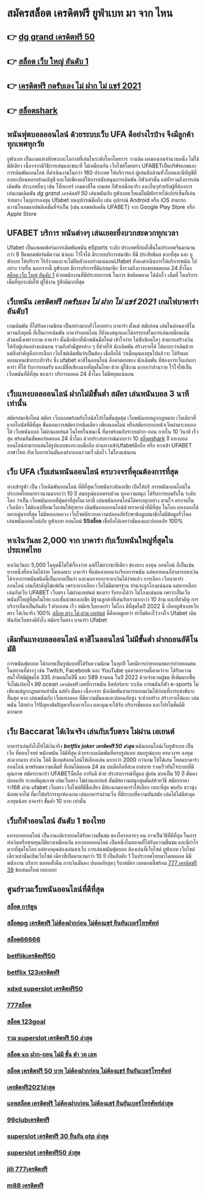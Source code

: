 # สมัครสล็อต เครดิตฟรี ยูฟ่าเบท มา จาก ไหน

## 👉 [dg grand เครดิตฟรี 50](https://www.ufaeat.com/ทางเข้ายูฟ่าเบท-ufabet/)
## 👉 [สล็อต เว็บ ใหญ่ อันดับ 1](https://www.ufaeat.com/)
## 👉 [เครดิตฟรี กดรับเอง ไม่ ฝาก ไม่ แชร์ 2021](https://www.ufaeat.com/credit-free-50/)
## 👉 [สล็อตshark](https://www.ufaeat.com/regis-ufabet-master-free/)

## พนันฟุตบอลออนไลน์    ด้วยระบบเว็บ UFA ดีอย่างไรบ้าง จึงมีลูกค้าทุกเพศทุกวัย

 ยูฟ่าเบท เป็นเกมแห่งทักษะและโอกาสที่เล่นในระดับโลกโดยการ วางเดิม ผลของเกมจำนวนหนึ่ง ไม่ใช่มิติเดียว เนื่องจากมีวิธีการเล่นและชนะที่ ไม่เหมือนกัน  เว็บไซต์โดยตรง UFABETเป็นบริษัทเกมและการเดิมพันออนไลน์ ที่ดำเนินงานในกว่า 160 ประเทศ ให้บริการแก่ ผู้เล่นนับล้านทั่วโลกและมีบัญชีที่ลงทะเบียนหลายล้านบัญชี และไม่เพียงแต่ให้การสนับสนุนการเดิมพัน กีฬาเท่านั้น แต่ยังรวมถึงการเล่นเดิมพัน ประเภทอื่นๆ เช่น โป๊กเกอร์ เกมคาสิโน เกมสด กีฬาเสมือนจริง และอื่นๆสำหรับผู้ที่ต้องการเล่นเกมเดิมพัน *dg grand เครดิตฟรี 50* เล่นพนันกับ ยูฟ่าเบทเว็บแม่ไม่มีหักรายได้เปอร์เซ็นที่เล่น  จ่ายตรง ในทุการลงทุน Ufabet  บนอุปกรณ์มือถือ เช่น อุปกรณ์ Android หรือ iOS สามารถดาวน์โหลดแอปพลิเคชั่นที่จำเป็น (เช่น แอพพลิเคชั่น UFABET) จาก Google Play Store หรือ Apple Store 


## UFABET บริการ พนันต่างๆ  เล่นเยอะยิ่งบวกสะดวกทุกเวลา

Ufabet เป็นแพลตฟอร์มการเดิมพันพนัน eSports ระดับ ประเทศที่ก่อตั้งขึ้นในประเทศจีนมานานกว่า 9 ปีแพลตฟอร์มมีความ น่าและ ไว้ใจได้ มีระบบบริการสมาชิก ที่มี ประสิทธิผล   มากที่สุด และ ยูฟ่าเบท ให้บริการ ไร้กังวลและจะไม่ปิดตัวลงอย่างแน่นอนUfabet ยังคงดำเนินการให้บริการพนัน ไปอย่าง ราบรื่น นอกจากนี้ ยูฟ่าเบท  มีการบริการที่ดีแก่สมาชิก ซึ่งรวมถึงการแชทสดตลอด 24 ชั่วโมง [สล็อต เว็บ ใหญ่ อันดับ 1](https://www.ufaeat.com/credit-free-50/) ด้วยพนักงานที่มีประสบการณ์ ในการ ข้อผิดพลาด ได้ฉับไว  เต็มที่ ในบริการเต็มที่ทุกระดับให้ ผู้ใช้งาน  รู้สึกดีมากที่สุด 

## เว็บพนัน  ***เครดิตฟรี กดรับเอง ไม่ ฝาก ไม่ แชร์ 2021*** เกมไพ่บาคาร่า  อันดับ1

เกมเดิมพัน ที่ได้รับความนิยม เป็นอย่างมากทั่วโลกอย่าง  บาคาร่า ตั้งแต่ สมัยก่อน เล่นในบ่อนคาสิโนมาจนถึงยุคนี้ ที่เป็นการเดิมพัน บาคาร่าออนไลน์ ก็ยังคงสนุกและได้อรรถรสในการเล่นเหมือนเดิม ส่วนหนึ่งเพราะเกม บาคาร่า นั้นมีกติกาที่นักพนันมือใหม่  เข้าใจง่าย  ไม่ซับซ้อนใดๆ สามารถสร้างเงิน ให้กับผู้เล่นอย่างแน่นอน  รวมถึงยังมีสูตรต่าง ๆ ที่ช่วยให้ นักเดิมพัน สร้างรายได้ ได้มากกว่าเดิมด้วย แต่สิ่งสำคัญคือการเลือก เว็บไซต์เดิมพันจำเป็นต้อง เชื่อถือได้ ว่าเมื่อคุณลงทุนไปแล้วจะ ได้รับผลตอบแทนเข้ากระเป๋าจริง ซึ่ง  ufabet คาสิโนออนไลน์ คือคำตอบของ นักเดิมพัน ที่ต้องการเว็บเล่นบาคาร่า ที่ได้ รับการยอมรับ และมีชื่อเสียงมากที่สุดในไทย ด้วย ผู้ใช้งาน มากกว่าล้านราย ไว้ใจให้เป็น  เว็บพนันที่ดีที่สุด ของเรา บริการตลอด 24 ชั่วโมง ไม่มีหยุดแน่นอน

## เว็บแทงบอลออนไลน์ ฝากไม่มีขั้นต่ำ สมัคร เล่นพนันบอล  3 นาทีเท่านั้น

สมัครสมาชิกใหม่ สมัคร เว็บบอลพร้อมรับโบนัสโปรโมชั่นสุดคุ้ม เว็บพนันบอลถูกกฎหมาย เว็บเดียวที่แจกโบนัสที่ดีที่สุด ขั้นตอนการสมัครง่ายนิดเดียว เพียงแอดไลน์ หรือสมัครกรอกหน้าเว็บผ่านระบบออโต้ เว็บพนันบอล ไม่ผ่านเอเย่นต์ ในไทยในขณะนี้ ที่มาพร้อมกับระบบฝาก-ถอน ภายใน 10 วินาที เร็วสุด พร้อมทีมซัพพอร์ตตลอด 24 ชั่วโมง ด้วยประสบการณ์มากกว่า 10 [สล็อตshark](https://www.ufaeat.com/ufabet-master-login/) ปี แทงบอลออนไลน์สามารถเล่นได้รูปแบบของระบบมือถือ ผ่านทางเข้าUfabetมือถือ หรือ  ทางเข้า UFABET ภาษาไทย กับเว็บการเงินมั่นคงฝากถอนรวดเร็วฉับไว ไม่โกงแน่นอน


## เว็บ UFA  เว็บเล่นพนันออนไลน์ ครบวงจรที่คุณต้องการที่สุด

 ทางเข้ายูฟ่า เป็น เว็บเดิมพันออนไลน์ ที่ดีที่สุดเว็บพนันระดับเอเชีย เปิดให้บริ การพนันออนไลน์ในประเทศไทยมายาวนานมากกว่า 10 ปี สมบรูณ์แบบครบถ้วน ทุกความสนุก ได้รับการยอมรับใน ระดับโลก  ว่าเป็น  เว็บพนันบอลที่คุ้มค่าที่สุดในเวลานี้ เล่นพนันออนไลน์ได้ครบทุกอย่าง ตามใจ ครบจบในเว็บเดียว ไม่ต้องเปลี่ยนเว็บเล่นให้ยุ่งยาก   เดิมพันบอลออนไลน์ด้วยราคาน้ำที่ดีที่สุด ในโลก แทงบอลได้หลายคู่มากที่สุด ไม่มีหลอกหลวง เว็บไซค์มีระบบความปลอดภัยรักษาข้อมูลสมาชิกไม่มีข้อมูลรั่วไหล เล่นพนันออนไลน์กับ ยูฟ่าเบท ออนไลน์ **55สล็อต** เชื่อถือได้เลยว่ามั่นคงและปลอดภัย 100% 


## หาเงินวันละ 2,000  จาก บาคาร่า กับเว็บพนันใหญ่ที่สุดในประเทศไทย

หาเงินวันละ 5,000  ในยุคนี้ไม่ใช่เรื่องง่าย แต่ก็ไม่ยากซะทีเดียว ช่องทาง ลงทุน  ออนไลน์ ก็เป็นเช่นทางหนึ่งที่หาเงินได้ง่าย โดยเฉพาะ บาคาร่า ที่แม้หลายคนจะเรียกการพนัน แต่หลายคนก็สามารถหาเงินได้จากการพนันชนิดนี้เป็นกอบเป็นกำ และนอกจากกจะหาเงินได้ง่ายแล้ว การเลือก  เว็บบาคาร่าออนไลน์ เล่นก็สำคัญไม่แพ้กัน เพราะหากเลือก   เว็บไม่มีมาตรฐาน  ท่านจะถูกโกงแน่นอน แต่หากเลือกเล่นกับเว็บ UFABET เว็บตรง ไม่ผ่านเอเย่นต์ ของเรา รับรองได้ว่า ไม่โกงแน่นอน เพราะเป็นเว็บพนันที่ใหญ่ที่สุดในไทย และชั้นนำของเอเชีย มีฐานลูกค้าที่เล่นกับเรามากกว่า 10 ล้าน และที่สำคัญ การบริการก็มาเป็นอันดับ 1 ฝากถอน เร็ว สมัครเว็บบาคาร่า ไม่โกง ดีที่สุดในปี 2022 นี้ เลือกยูฟ่าเบทเว็บตรง ได้เงินจริง 100% [สล็อต ตรง ไม่ ผ่าน เอเย่นต์](https://www.ufaeat.com/ufabet-master-login/) นี่คือเหตูผลว่า ทำไม่ต้องไว้วางใจ Ufabet  เดิมพันกับเว็บตรงดียังไง  สมัครเว็บตรง บาคาร่า Ufabet  


##  เดิมพันแทงบอลออนไลน์ คาสิโนออนไลน์ ไม่มีขั้นต่ำ  ฝากถอนอัติโนมัติ 

 การพนันฟุตบอล  ได้กลายเป็นรูปแบบที่ได้รับความนิยม ในทุกปี โดยมีการถ่ายทอดสดการถ่ายทอดสดในสถานที่ต่างๆ เช่น Twitch, Facebook และ YouTube อุตสาหกรรมนี้คาดว่าจะ ได้รับความสนใจให้มีผู้ชมได้ 335 ล้านคนในปีนี้ และ 589 ล้านคน ในปี 2022 ด้วยจำนวนผู้ชม ที่เพิ่มมากขึ้นจึงไม่แปลกใจ *99 ocean เครดิตฟรี* เลยที่การพนัน อีสปอร์ตจะ ระเบิด  การพนันกีฬา e-sports ไม่เพียงแต่ถูกกฎหมายเท่านั้น แต่ยัง มั่นคง เนื่องจาก นักเดิมพันสามารถถอนเงินได้ก่อนที่การแข่งขันจะสิ้นสุด หาก เล่นพนันกับ เว็บแทงบอล ที่มีความมั่นคงและปลอดภัยสูง จะช่วยสร้าง สร้างรายได้และ เล่นพนัน ได้อย่าง ไร้ปัญหาตัดปัญหาเรื่องการโกง และคุณจะได้รับ บริการชั้นยอด และโปรโมชั่นดีดีมากมาย

## เว็บ Baccarat ได้เงินจริง เล่นกับเว็บตรง ไม่ผ่าน เอเยนต์

บาคาร่าเล่นยังไงให้ได้เงินจริง ***betflix joker เครดิตฟรี 50 ล่าสุด*** พนันออนไลน์เว็บยูฟ่าเบท เป็นเว็บ ที่ตอบโจทย์  พนักพนัน ได้ดีที่สุด ด้วยระบบเดิมพันที่ครบรูปแบบ สมบรูณ์แบบ ครบวงจร ลงทุนสะดวกมาก ทำเงิน ได้ดี มีเกมส์ออนไลน์ให้เลือกเล่น มากกว่า 2000 กว่าเกม ให้ได้เล่น โหลดบาคาร่าออนไลน์ มาพร้อมความเต็มที่  ที่เล่นได้ตลอด 24 ชม บนมือถือที่สะดวกสบาย รวดเร็วทันใจระบบที่มีคุณภาพ สมัครบาคาร่า UFABETมือถือ  การันตี ด้วย ประสบการณ์ที่ดูแล ผู้เล่น มากเป็น 10 ปี มั่นคงปลอดภัย ระบบมีคุณภาพ เล่นเว็บตรง ไม่ผ่านเอเย่นต์ สัมผัสความสนุกสุดมันส์ด้วยวิธี สมัครบาคาร่า168 ผ่าน ufabet เว็บตรง  เว็บไซต์ที่มีชื่อเสียง มีห้องเกมบาคาร่าให้เลือก เยอะที่สุด พบกับ สาวนุ่งน้อยแจกไพ่  ที่มาให้บริการทุกห้องเกม เล่นบาคาร่าผ่านเว็บ ที่มีระบบที่ความทันสมัย เล่นได้ไม่มีสะดุด  ลงทุนน้อย บาคาร่า ขั้นต่ำ 10 บาท เท่านั้น


##  เว็บกีฬาออนไลน์ อันดับ 1 ของไทย  

 แทงบอลออนไลน์  เป็นงานอดิเรกยอดได้รับความชื่นชม ของใครหลายๆ คน อาจเป็นวิธีที่ดีที่สุด ในการทำเงินหรือขาดทุนก็มีบางเหมือนกัน  แทงบอลออนไลน์  เป็นหนึ่งในตลาดที่ได้รับความชื่นชม และมีกำไรมากที่สุดในโลก แต่หากคุณต้องเล่นหาเว็บ การเล่นพนันฟุตบอล ต้องเล่นที่เว็บไซต์  ยูฟ่าเบท  เว็บไซต์ เดียวเท่านั้นเป้นเว็บไซต์ เดียวที่เปิดมานานกว่า 10 ปี เป็นอับดับ 1 ในประเทศไทยมาโดยตลอด มีมีพนักงาน บริการ ตลอดทั้งคืน การเงินมั่นคง ปลอดภัยสุดๆ รีบาสมัคร เลยตอนนี้พร้อม [777 เครดิตฟรี 38](https://www.ufaeat.com/register/) ข้อเสนอใหม่ เยอะแยะ


## ศูนย์รวมเว็บพนันออนไลน์ที่ดีที่สุด

### [สล็อต การ์ตูน](https://atom.io/themes/UFAEAT%20ทางเข้า%20UFABET%20โหลด%20แอ%20พ%20รับ%20เครดิตฟรี%2049%20008%20สล็อต%20สมัครฟรี%20ฟรีเครดิต%20100%)
### [สล็อตpg เครดิตฟรี ไม่ต้องฝากก่อน ไม่ต้องแชร์ ยืนยันเบอร์โทรศัพท์](https://atom.io/themes/UFAEAT%20ทางเข้า%20UFABET%20สล็อตufa888%20008%20สล็อต%20สมัครฟรี%20ฟรีเครดิต%20100%)
### [สล็อต66666](https://atom.io/themes/UFAEAT%20ทางเข้า%20UFABET%20สมาชิกใหม่%20สล็อต%20008%20สล็อต%20สมัครฟรี%20ฟรีเครดิต%20100%)
### [betflikเครดิตฟรี50](https://atom.io/themes/UFAEAT%20ทางเข้า%20UFABET%20สล็อต%20pg%20ฝาก%20ถอน%20true%20wallet%20008%20สล็อต%20สมัครฟรี%20ฟรีเครดิต%20100%)
### [betflix 123เครดิตฟรี](https://atom.io/themes/UFAEAT%20ทางเข้า%20UFABET%20superbonus%20เครดิตฟรี%20008%20สล็อต%20สมัครฟรี%20ฟรีเครดิต%20100%)
### [xdxd superslot เครดิตฟรี50](https://atom.io/themes/UFAEAT%20ทางเข้า%20UFABET%20ae%20slot%20เครดิตฟรี%2050%20008%20สล็อต%20สมัครฟรี%20ฟรีเครดิต%20100%)
### [777สล็อต](https://atom.io/themes/UFAEAT%20ทางเข้า%20UFABET%206666สล็อต%20008%20สล็อต%20สมัครฟรี%20ฟรีเครดิต%20100%)
### [สล็อต 123goal](https://atom.io/themes/UFAEAT%20ทางเข้า%20UFABET%20สล็อต1668%20008%20สล็อต%20สมัครฟรี%20ฟรีเครดิต%20100%)
### [รวม superslot เครดิตฟรี 50 ล่าสุด](https://atom.io/themes/UFAEAT%20ทางเข้า%20UFABET%20สล็อต918kiss%20008%20สล็อต%20สมัครฟรี%20ฟรีเครดิต%20100%)
### [สล็อต xo ฝาก-ถอน ไม่มี ขั้น ต่ํา วอ เลท](https://atom.io/themes/UFAEAT%20ทางเข้า%20UFABET%20superslot1234%20เครดิตฟรี%2050%20ยืนยันเบอร์%20008%20สล็อต%20สมัครฟรี%20ฟรีเครดิต%20100%)
### [สล็อต เครดิตฟรี 50 บาท ไม่ต้องฝากก่อน ไม่ต้องแชร์ ยืนยันเบอร์โทรศัพท์](https://atom.io/themes/UFAEAT%20ทางเข้า%20UFABET%20เครดิตฟรี50%20bone168%20008%20สล็อต%20สมัครฟรี%20ฟรีเครดิต%20100%)
### [เครดิตฟรี2021ล่าสุด](https://atom.io/themes/UFAEAT%20ทางเข้า%20UFABET%20สล็อต%20ทดลอง%20008%20สล็อต%20สมัครฟรี%20ฟรีเครดิต%20100%)
### [แอพสล็อต เครดิตฟรี ไม่ต้องฝากก่อน ไม่ต้องแชร์ ยืนยันเบอร์โทรศัพท์ล่าสุด](https://atom.io/themes/UFAEAT%20ทางเข้า%20UFABET%20สล็อต%20โปร%20100%20008%20สล็อต%20สมัครฟรี%20ฟรีเครดิต%20100%)
### [99clubเครดิตฟรี](https://atom.io/themes/UFAEAT%20ทางเข้า%20UFABET%20เครดิตฟรี%20ไม่มี%20เงื่อนไข%20100%20008%20สล็อต%20สมัครฟรี%20ฟรีเครดิต%20100%)
### [superslot เครดิตฟรี 30 ยืนยัน otp ล่าสุด](https://atom.io/themes/UFAEAT%20ทางเข้า%20UFABET%20dubai%201688%20สล็อต%20008%20สล็อต%20สมัครฟรี%20ฟรีเครดิต%20100%)
### [superslot เครดิตฟรี50 ล่าสุด](https://atom.io/themes/UFAEAT%20ทางเข้า%20UFABET%20wowslot%20เครดิตฟรี%20100%20ล่าสุด%20008%20สล็อต%20สมัครฟรี%20ฟรีเครดิต%20100%)
### [jili 777เครดิตฟรี](https://atom.io/themes/UFAEAT%20ทางเข้า%20UFABET%20สกายสปอร์ต%20สล็อต%20008%20สล็อต%20สมัครฟรี%20ฟรีเครดิต%20100%)
### [m88 เครดิตฟรี](https://atom.io/themes/UFAEAT%20ทางเข้า%20UFABET%20member%20login%20สล็อต%20008%20สล็อต%20สมัครฟรี%20ฟรีเครดิต%20100%)
